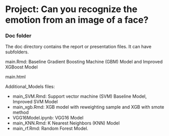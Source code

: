 # Project: Can you recognize the emotion from an image of a face?

### Doc folder

The doc directory contains the report or presentation files. It can have subfolders.  

main.Rmd: Baseline Gradient Boosting Machine (GBM) Model and Improved XGBoost Model 

main.html

Additional_Models files:  
- main_SVM.Rmd: Support vector machine (SVM) Baseline Model, Improved SVM Model
- main_xgb.Rmd: XGB model with reweighting sample and XGB with smote method
- VGG16Model.ipynb: VGG16 Model
- main_KNN.Rmd: K Nearest Neighbors (KNN) Model
- main_rf.Rmd: Random Forest Model.

